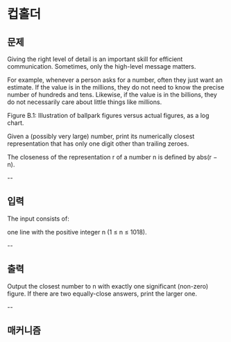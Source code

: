 # 컵홀더
## 문제

Giving the right level of detail is an important skill for efficient communication. Sometimes, only the high-level message matters.

For example, whenever a person asks for a number, often they just want an estimate. If the value is in the millions, they do not need to know the precise number of hundreds and tens. Likewise, if the value is in the billions, they do not necessarily care about little things like millions.



Figure B.1: Illustration of ballpark figures versus actual figures, as a log chart.

Given a (possibly very large) number, print its numerically closest representation that has only one digit other than trailing zeroes.

The closeness of the representation r of a number n is defined by abs(r − n).

--
## 입력
The input consists of:

one line with the positive integer n (1 ≤ n ≤ 1018).

--
## 출력
Output the closest number to n with exactly one significant (non-zero) figure. If there are two equally-close answers, print the larger one.


--
## 매커니즘 
